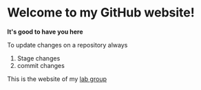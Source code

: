 # Welcome to my GitHub website!

**It's good to have you here**

To update changes on a repository always
1. Stage changes
2. commit changes

This is the website of my [lab group](https://sites.google.com/view/lcdl/?pli=1)

